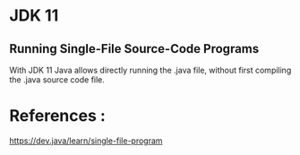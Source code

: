 # JDK 11


## Running Single-File Source-Code Programs

With JDK 11 Java allows directly running the .java file, without first compiling the .java source code file.



# References :

https://dev.java/learn/single-file-program
